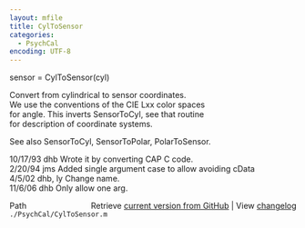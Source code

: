 ```yaml
---
layout: mfile
title: CylToSensor
categories:
  - PsychCal
encoding: UTF-8
---
```


sensor = CylToSensor(cyl)  

Convert from cylindrical to sensor coordinates.  
We use the conventions of the CIE Lxx color spaces  
for angle.  This inverts SensorToCyl, see that routine  
for description of coordinate systems.  

See also SensorToCyl, SensorToPolar, PolarToSensor.  

10/17/93    dhb   Wrote it by converting CAP C code.  
2/20/94     jms   Added single argument case to allow avoiding cData  
4/5/02      dhb, ly  Change name.  
11/6/06     dhb   Only allow one arg.  


<div class="code_header" style="text-align:right;">
  <span style="float:left;">Path&nbsp;&nbsp;</span> <span class="counter">Retrieve <a href=
  "https://raw.github.com/Psychtoolbox-3/Psychtoolbox-3/beta/./PsychCal/CylToSensor.m">current version from GitHub</a> | View <a href=
  "https://github.com/Psychtoolbox-3/Psychtoolbox-3/commits/beta/./PsychCal/CylToSensor.m">changelog</a></span>
</div>
<div class="code">
  <code>./PsychCal/CylToSensor.m</code>
</div>
